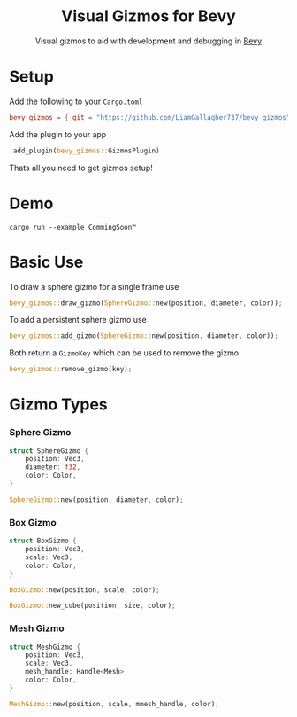 <div align="center">

# Visual Gizmos for Bevy

Visual gizmos to aid with development and debugging in [Bevy](https://bevyengine.org/)

<!--
Add image/gif here
-->

</div>



# Setup

Add the following to your `Cargo.toml`
```toml
bevy_gizmos = { git = "https://github.com/LiamGallagher737/bevy_gizmos" }
```

Add the plugin to your app
```rs
.add_plugin(bevy_gizmos::GizmosPlugin)
```

Thats all you need to get gizmos setup!



# Demo
```console
cargo run --example CommingSoon™ 
```



# Basic Use

To draw a sphere gizmo for a single frame use
```rs
bevy_gizmos::draw_gizmo(SphereGizmo::new(position, diameter, color));
```

To add a persistent sphere gizmo use
```rs
bevy_gizmos::add_gizmo(SphereGizmo::new(position, diameter, color));
```
Both return a `GizmoKey` which can be used to remove the gizmo
```rs
bevy_gizmos::remove_gizmo(key);
```



# Gizmo Types

### Sphere Gizmo
```rs
struct SphereGizmo {
    position: Vec3,
    diameter: f32,
    color: Color,
}
```
```rs
SphereGizmo::new(position, diameter, color);
```

### Box Gizmo
```rs
struct BoxGizmo {
    position: Vec3,
    scale: Vec3,
    color: Color,
}
```
```rs
BoxGizmo::new(position, scale, color);
```
```rs
BoxGizmo::new_cube(position, size, color);
```

### Mesh Gizmo
```rs
struct MeshGizmo {
    position: Vec3,
    scale: Vec3,
    mesh_handle: Handle<Mesh>,
    color: Color,
}
```
```rs
MeshGizmo::new(position, scale, mmesh_handle, color);
```
